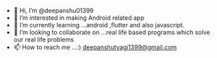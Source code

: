- 👋 Hi, I’m @deepanshu01399
- 👀 I’m interested in making Android related app
- 🌱 I’m currently learning ...android ,flutter and also javascript.
- 💞️ I’m looking to collaborate on ...real life based programs which solve our real life problems
- 📫 How to reach me ...:) deepanshutyagi1399@gmail.com

<!---
deepanshu01399/deepanshu01399 is a ✨ special ✨ repository because its `README.md` (this file) appears on your GitHub profile.
You can click the Preview link to take a look at your changes.
--->
